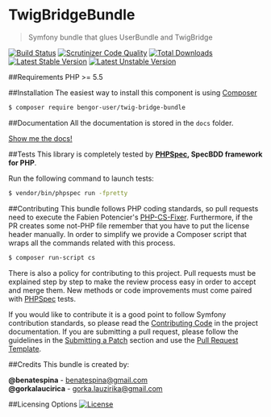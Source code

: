 # TwigBridgeBundle
> Symfony bundle that glues UserBundle and TwigBridge

[![Build Status](https://travis-ci.org/BenGorUser/TwigBridgeBundle.svg?branch=master)](https://travis-ci.org/BenGorUser/TwigBridgeBundle)
[![Scrutinizer Code Quality](https://scrutinizer-ci.com/g/BenGorUser/TwigBridgeBundle/badges/quality-score.png?b=master)](https://scrutinizer-ci.com/g/BenGorUser/TwigBridgeBundle/?branch=master)
[![Total Downloads](https://poser.pugx.org/bengor-user/twig-bridge-bundle/downloads)](https://packagist.org/packages/bengor-user/twig-bridge-bundle/)
[![Latest Stable Version](https://poser.pugx.org/bengor-user/twig-bridge-bundle/v/stable.svg)](https://packagist.org/packages/bengor-user/twig-bridge-bundle/)
[![Latest Unstable Version](https://poser.pugx.org/bengor-user/twig-bridge-bundle/v/unstable.svg)](https://packagist.org/packages/bengor-user/twig-bridge-bundle/)

##Requirements
PHP >= 5.5

##Installation
The easiest way to install this component is using [Composer][6]
```bash
$ composer require bengor-user/twig-bridge-bundle
```

##Documentation
All the documentation is stored in the `docs` folder.

[Show me the docs!](docs/index.md)

##Tests
This library is completely tested by **[PHPSpec][1], SpecBDD framework for PHP**.

Run the following command to launch tests:
```bash
$ vendor/bin/phpspec run -fpretty
```

##Contributing
This bundle follows PHP coding standards, so pull requests need to execute the Fabien Potencier's [PHP-CS-Fixer][5].
Furthermore, if the PR creates some not-PHP file remember that you have to put the license header manually. In order
to simplify we provide a Composer script that wraps all the commands related with this process.
```bash
$ composer run-script cs
```

There is also a policy for contributing to this project. Pull requests must be explained step by step to make the
review process easy in order to accept and merge them. New methods or code improvements must come paired with
[PHPSpec][1] tests.

If you would like to contribute it is a good point to follow Symfony contribution standards, so please read the
[Contributing Code][2] in the project documentation. If you are submitting a pull request, please follow the guidelines
in the [Submitting a Patch][3] section and use the [Pull Request Template][4].

##Credits
This bundle is created by:
>
**@benatespina** - [benatespina@gmail.com](mailto:benatespina@gmail.com)<br>
**@gorkalaucirica** - [gorka.lauzirika@gmail.com](mailto:gorka.lauzirika@gmail.com)

##Licensing Options
[![License](https://poser.pugx.org/bengor-user/twig-bridge-bundle/license.svg)](https://github.com/BenGorUser/TwigBridgeBundle/blob/master/LICENSE)

[1]: http://www.phpspec.net/
[2]: http://symfony.com/doc/current/contributing/code/index.html
[3]: http://symfony.com/doc/current/contributing/code/patches.html#check-list
[4]: http://symfony.com/doc/current/contributing/code/patches.html#make-a-pull-request
[5]: http://cs.sensiolabs.org/
[6]: http://getcomposer.org
